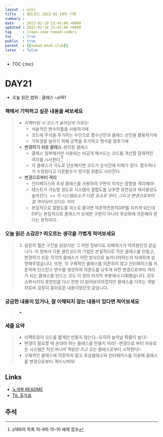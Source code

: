 ```yaml
---
layout  : wiki
title   : 클린코드 2022-02-10의 기록
summary : 
date    : 2022-02-10 23:45:00 +0900
updated : 2022-02-10 23:45:00 +0900
tag     : clean-code nomad-coders
toc     : true
public  : true
parent  : [[nomad-book-club]]
latex   : false
---
```

* TOC
{:toc}

# DAY21
* 오늘 읽은 범위 : 클래스 ~p191

### 책에서 기억하고 싶은 내용을 써보세요
> * *리팩터링 시 코드가 늘어남의 이유는:*
>     * 서술적인 변수이름을 사용하기에
>     * 코드에 주석을 추가하는 수단으로 함수선언과 클래스 선언을 활용하기에
>     * 가독성을 높이기 위해 공백을 추가하고 형식을 맞추기에
> * **변경하기 쉬운 클래스**-분리된 클래스
>     * 클래스 일부에서만 사용되는 비공개 메서드는 코드를 개선할 잠재적인 여지를 시사한다.[^EXAMPLE-1]
>     * 각 클래스가 극도로 단순해지면 코드가 순식간에 이해가 된다. 함수하나가 수정된다고 다른함수가 망가질 위험도 사라진다.
> * **변경으로부터 격리**
>     * 인터페이스와 추상 클래스를 사용하여 구현이 미치는 영향을 격리해라!
>     * 테스트가 가능할 정도로 시스템의 결합도를 낮추면 유연성과 재사용성도 높아진다. == *각 시스템요소가 다른 요소로 부터, 그리고 변경으로부터 잘 격리되어 있다는 의미*
>     * 본질적으로 결합도를 최소로 줄이면 의존역전원칙*DIP*를 지키게 되는데 DIP는 본질적으로 클래스가 상세한 구현이 아니라 추상화에 의존해야 한다는 원칙이다.


### 오늘 읽은 소감은? 떠오르는 생각을 가볍게 적어보세요
> 1.  굉장히 짧은 구간을 읽었지만 그 어떤 장보다도 이해하기가 어려웠던것 같습니다. 이 장에서 다룬 클린코드의 기법은 본질적으로 작은 클래스를 만들고, 변경하기 쉬운 각각의 클래스가 어떤 방식으로 늘어나야하는지 자세하게 설명해주었습니다. 또한, 각 구체적인 클래스를 의존하지 않고 인터페이스를 의존하여 인스턴스 변수를 생성하여 의존도를 낮추게 되면 변경으로부터 격리가 되는 클래스를 만드는 것도 이 장의 마지막 부분에서 다뤄봤습니다. 모두 소화시키지 못한만큼 다시 한번 더 읽어보아야겠지만 클래스를 다루는 개발자로써 굉장히 흥미로운 내용이었던것 같습니다.

### 궁금한 내용이 있거나, 잘 이해되지 않는 내용이 있다면 적어보세요
> * 

### 세줄 요약
> * 리팩토링이 코드를 짧게만 만들지 않는다.-오히려 늘어날 확률이 높다!-
> * 변경이 필요할 때 손대야 하는 클래스를 만들지 마라! -변경으로 부터 자유로운 시스템은 작은*하나의 책임만 지고 있는* 클래스로부터 시작한다!-
> * 구체적인 클래스에 의존하지 말고 추상클래스와 인터페이스를 이용해 클래스를 변경으로부터 격리시켜라!

## Links
* [노개북 README](https://nomadcoders.oopy.io/readme?utm_source=Nomad_Book_Club%231&utm_campaign=853979327e-EMAIL_CAMPAIGN_2022_01_20_09_04&utm_medium=email&utm_term=0_26f5b50d66-853979327e-357549064)
* [TIL 출석표](https://docs.google.com/spreadsheets/d/1Cy2NOnfFDP6Y1snkd3nL5VidLDmBq8C9696iTwbc_K0/edit#gid=0)

## 주석
[^EXAMPLE-1]: p186의 목록 10-9와 10-10 예제 참조